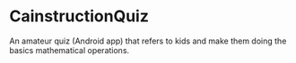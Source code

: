 # CainstructionQuiz
An amateur quiz (Android app) that refers to kids and make them doing the basics mathematical operations.
